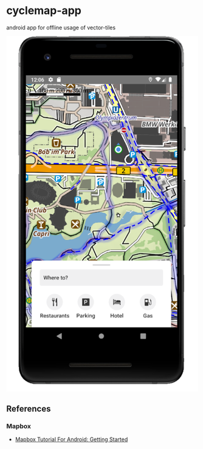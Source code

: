 # cyclemap-app
android app for offline usage of vector-tiles

![Screen sample](docs/screenshot.png)

## References

### Mapbox

- [Mapbox Tutorial For Android: Getting Started](https://www.raywenderlich.com/378151-mapbox-tutorial-for-android-getting-started)
